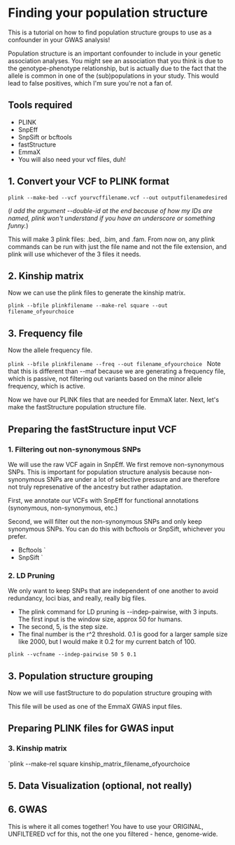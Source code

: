 # Finding your population structure 
This is a tutorial on how to find population structure groups to use as a confounder in your GWAS analysis!

Population structure is an important confounder to include in your genetic association analyses. You might see an association that you think is due to the genotype-phenotype relationship, but is actually due to the fact that the allele is common in one of the (sub)populations in your study. This would lead to false positives, which I'm sure you're not a fan of. 

## Tools required
- PLINK
- SnpEff
- SnpSift or bcftools 
- fastStructure
- EmmaX
- You will also need your vcf files, duh!

## 1. Convert your VCF to PLINK format
`plink --make-bed --vcf yourvcffilename.vcf --out outputfilenamedesired 
`

(_I add the argument --double-id at the end because of how my IDs are named, plink won't understand if you have an underscore or something funny._)

This will make 3 plink files: .bed, .bim, and .fam. From now on, any plink commands can be run with just the file name and not the file extension, and plink will use whichever of the 3 files it needs.

## 2. Kinship matrix 

Now we can use the plink files to generate the kinship matrix.

`plink --bfile plinkfilename --make-rel square --out filename_ofyourchoice
`

## 3. Frequency file 

Now the allele frequency file.

`plink --bfile plinkfilename --freq --out filename_ofyourchoice
`
Note that this is different than --maf because we are generating a frequency file, which is passive, not filtering out variants based on the minor allele frequency, which is active. 

Now we have our PLINK files that are needed for EmmaX later. Next, let's make the fastStructure population structure file.

## Preparing the fastStructure input VCF 

### 1. Filtering out non-synonymous SNPs 
We will use the raw VCF again in SnpEff. We first remove non-synonymous SNPs. This is important for population structure analysis because non-synonymous SNPs are under a lot of selective pressure and are therefore not truly represenative of the ancestry but rather adaptation.

First, we annotate our VCFs with SnpEff for functional annotations (synonymous, non-synonymous, etc.)


Second, we will filter out the non-synonymous SNPs and only keep synonymous SNPs. You can do this with bcftools or SnpSift, whichever you prefer. 

- Bcftools
`
- SnpSift
`

### 2. LD Pruning 
We only want to keep SNPs that are independent of one another to avoid redundancy, loci bias, and really, really big files.
- The plink command for LD pruning is --indep-pairwise, with 3 inputs. The first input is the window size, approx 50 for humans. 
- The second, 5, is the step size. 
- The final number is the r^2 threshold. 0.1 is good for a larger sample size like 2000, but I would make it 0.2 for my current batch of 100.

`plink --vcfname --indep-pairwise 50 5 0.1 
`
## 3. Population structure grouping 
Now we will use fastStructure to do population structure grouping with 

This file will be used as one of the EmmaX GWAS input files.

## Preparing PLINK files for GWAS input 

### 3. Kinship matrix 

`plink --make-rel square kinship_matrix_filename_ofyourchoice


## 5. Data Visualization (optional, not really)

## 6. GWAS 
This is where it all comes together! You have to use your ORIGINAL, UNFILTERED vcf for this, not the one you filtered - hence, genome-wide.
